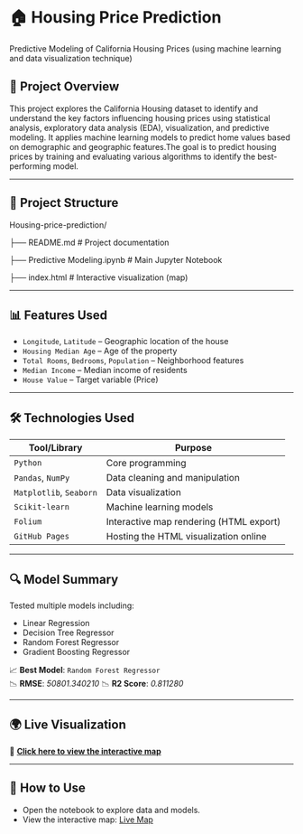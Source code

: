 # 🏠 Housing Price Prediction

Predictive Modeling of California Housing Prices (using machine learning and data visualization technique)

## 📌 Project Overview

This project explores the California Housing dataset to identify and understand the key factors influencing housing prices using statistical analysis, exploratory data analysis (EDA), visualization, and predictive modeling. It applies machine learning models to predict home values based on demographic and geographic features.The goal is to predict housing prices by training and evaluating various algorithms to identify the best-performing model.

---

## 📁 Project Structure

Housing-price-prediction/

├── README.md                  # Project documentation

├── Predictive Modeling.ipynb  # Main Jupyter Notebook

├── index.html                 # Interactive visualization (map)

---

## 📊 Features Used

- `Longitude`, `Latitude` – Geographic location of the house
- `Housing Median Age` – Age of the property
- `Total Rooms`, `Bedrooms`, `Population` – Neighborhood features
- `Median Income` – Median income of residents
- `House Value` – Target variable (Price)

---

## 🛠️ Technologies Used

| Tool/Library | Purpose |
|-------------|---------|
| `Python`         | Core programming |
| `Pandas`, `NumPy` | Data cleaning and manipulation |
| `Matplotlib`, `Seaborn` | Data visualization |
| `Scikit-learn`   | Machine learning models |
| `Folium`         | Interactive map rendering (HTML export) |
| `GitHub Pages`   | Hosting the HTML visualization online |

---

## 🔍 Model Summary

Tested multiple models including:

- Linear Regression
- Decision Tree Regressor
- Random Forest Regressor
- Gradient Boosting Regressor

📈 **Best Model**: `Random Forest Regressor`  
📉 **RMSE**: *50801.340210*
📉 **R2 Score**: *0.811280*

---

## 🌍 Live Visualization

🔗 **[Click here to view the interactive map](https://vidya283.github.io/Housing-price-prediction/)**

---

## 🚀 How to Use

- Open the notebook to explore data and models.
- View the interactive map: [Live Map](https://vidya283.github.io/Housing-price-prediction/)
